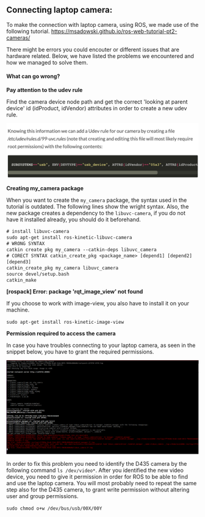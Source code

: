 

## Connecting laptop camera: 

To make the connection with laptop camera, using ROS, we made use of the following tutorial. https://msadowski.github.io/ros-web-tutorial-pt2-cameras/

There might be errors you could encouter or different issues that are hardware related. Below, we have listed the problems we encountered and how we managed to solve them.

#### What can go wrong?

**Pay attention to the udev rule**

Find the camera device node path and get the correct 'looking at parent device' id (idProduct, idVendor) attributes in order to create a new udev rule.

![udev-file](Robovision/udev-file.png)



**Creating my_camera package**

When you want to create the `my_camera` package, the syntax used in the tutorial is outdated. The following lines show the wright syntax. Also, the new package creates a dependency to the `libuvc-camera`, if you do not have it installed already, you should do it beforehand.

```
# install libuvc-camera
sudo apt-get install ros-kinetic-libuvc-camera
# WRONG SYNTAX 
catkin create pkg my_camera --catkin-deps libuvc_camera
# CORECT SYNTAX catkin_create_pkg <package_name> [depend1] [depend2] [depend3]
catkin_create_pkg my_camera libuvc_camera
source devel/setup.bash
catkin_make
```

**[rospack] Error: package 'rqt_image_view' not found** 

If you choose to work with image-view, you also have to install it on your machine.

``sudo apt-get install ros-kinetic-image-view``

**Permission required to access the camera**

In case you have troubles connecting to your laptop camera, as seen in the snippet below, you have to grant the required permissions.

![camera permission error](Robovision/camera-permission-error.png)

In order to fix this problem you need to identify the D435 camera by the following command `ls /dev/video*`. After you identified the new video device, you need to give it permission in order for ROS to be able to find and use the laptop camera. You will most probably need to repeat the same step also for the D435 camera, to grant write permission without altering user and group permissions. 

`sudo chmod o+w /dev/bus/usb/00X/00Y`

